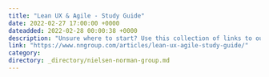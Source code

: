 ```yaml
---
title: "Lean UX & Agile - Study Guide"
date: 2022-02-27 17:00:00 +0000
dateadded: 2022-02-28 00:00:38 +0000
description: "Unsure where to start? Use this collection of links to our articles and videos to learn about how UX fits into Lean and Agile ways of working."
link: "https://www.nngroup.com/articles/lean-ux-agile-study-guide/"
category:
directory: _directory/nielsen-norman-group.md
---
```

